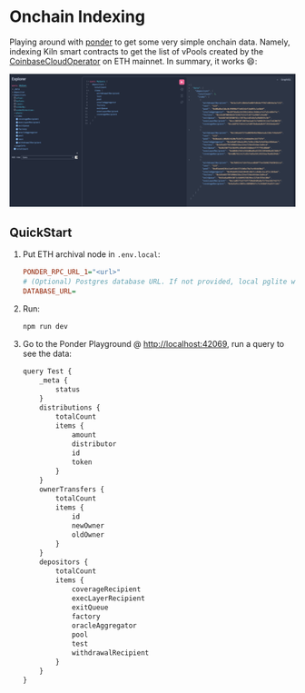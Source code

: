 # Onchain Indexing

Playing around with [ponder](https://github.com/ponder-sh/ponder) to get some very simple onchain data. Namely, indexing Kiln smart contracts to get the list of vPools created by the [CoinbaseCloudOperator](https://explorer.kiln.fi/vfactories/0x2d5e65ff87d986d18ac224e725dc654bec3a04cd) on ETH mainnet. In summary, it works :smile::

![It Works!](./docs/working.png)

## QuickStart

1. Put ETH archival node in `.env.local`:

    ```ini
    PONDER_RPC_URL_1="<url>"
    # (Optional) Postgres database URL. If not provided, local pglite will be used
    DATABASE_URL=
    ```

2. Run:

    ```bash
    npm run dev
    ```

3. Go to the Ponder Playground @ <http://localhost:42069>, run a query to see the data:

    ```gql
    query Test {
        _meta {
            status
        }
        distributions {
            totalCount
            items {
                amount
                distributor
                id
                token
            }
        }
        ownerTransfers {
            totalCount
            items {
                id
                newOwner
                oldOwner
            }
        }
        depositors {
            totalCount
            items {
                coverageRecipient
                execLayerRecipient
                exitQueue
                factory
                oracleAggregator
                pool
                test
                withdrawalRecipient
            }
        }
    }
    ```
